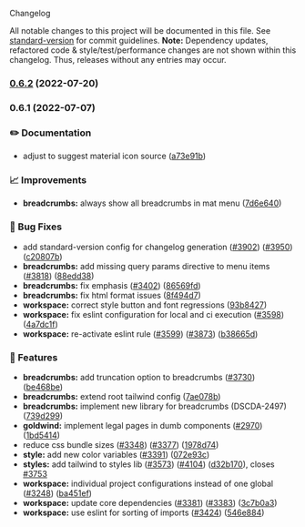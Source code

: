  Changelog

All notable changes to this project will be documented in this file. See [standard-version](https://github.com/conventional-changelog/standard-version) for commit guidelines.
**Note:** Dependency updates, refactored code & style/test/performance changes are not shown within this changelog. Thus, releases without any entries may occur.

### [0.6.2](https://github.com/Schaeffler-Group/frontend-schaeffler/compare/breadcrumbs-v0.6.1...breadcrumbs-v0.6.2) (2022-07-20)

### 0.6.1 (2022-07-07)


### ✏️ Documentation

* adjust to suggest material icon source ([a73e91b](https://github.com/Schaeffler-Group/frontend-schaeffler/commit/a73e91b89002ba7f7768461b1fae6713cc88a30a))


### 📈 Improvements

* **breadcrumbs:** always show all breadcrumbs in mat menu ([7d6e640](https://github.com/Schaeffler-Group/frontend-schaeffler/commit/7d6e640d219cb59e7f59ee09d9599ea1d3d0117a))


### 🐛 Bug Fixes

* add standard-version config for changelog generation ([#3902](https://github.com/Schaeffler-Group/frontend-schaeffler/issues/3902)) ([#3950](https://github.com/Schaeffler-Group/frontend-schaeffler/issues/3950)) ([c20807b](https://github.com/Schaeffler-Group/frontend-schaeffler/commit/c20807bfbdace3a554876ba7f5b9f1be10453c72))
* **breadcrumbs:** add missing query params directive to menu items ([#3818](https://github.com/Schaeffler-Group/frontend-schaeffler/issues/3818)) ([88edd38](https://github.com/Schaeffler-Group/frontend-schaeffler/commit/88edd382178b6f4a0011df9761022139ea004e46))
* **breadcrumbs:** fix emphasis ([#3402](https://github.com/Schaeffler-Group/frontend-schaeffler/issues/3402)) ([86569fd](https://github.com/Schaeffler-Group/frontend-schaeffler/commit/86569fdb4777e9f90c557280aac62eb047e592fd))
* **breadcrumbs:** fix html format issues ([8f494d7](https://github.com/Schaeffler-Group/frontend-schaeffler/commit/8f494d76cf51e4c5f4ef5766767285fbf42a6c5c))
* **workspace:** correct style button and font regressions ([93b8427](https://github.com/Schaeffler-Group/frontend-schaeffler/commit/93b8427b40554a19024ea30d765c546965d2f0e9))
* **workspace:** fix eslint configuration for local and ci execution ([#3598](https://github.com/Schaeffler-Group/frontend-schaeffler/issues/3598)) ([4a7dc1f](https://github.com/Schaeffler-Group/frontend-schaeffler/commit/4a7dc1fe79d94b6d8ddfa7cf2644e3bbc11a3e80))
* **workspace:** re-activate eslint rule ([#3599](https://github.com/Schaeffler-Group/frontend-schaeffler/issues/3599)) ([#3873](https://github.com/Schaeffler-Group/frontend-schaeffler/issues/3873)) ([b38665d](https://github.com/Schaeffler-Group/frontend-schaeffler/commit/b38665d76345a952f77da1ae28c7726397e8c010))


### 🎸 Features

* **breadcrumbs:** add truncation option to breadcrumbs ([#3730](https://github.com/Schaeffler-Group/frontend-schaeffler/issues/3730)) ([be468be](https://github.com/Schaeffler-Group/frontend-schaeffler/commit/be468be1ab788fb39b8633ab3bd03e4c030133bd))
* **breadcrumbs:** extend root tailwind config ([7ae078b](https://github.com/Schaeffler-Group/frontend-schaeffler/commit/7ae078bb044d7aca33424df6338be1e111604915))
* **breadcrumbs:** implement new library for breadcrumbs (DSCDA-2497) ([739d299](https://github.com/Schaeffler-Group/frontend-schaeffler/commit/739d2997880e6c3582352678dcbca29f35901c89))
* **goldwind:** implement legal pages in dumb components ([#2970](https://github.com/Schaeffler-Group/frontend-schaeffler/issues/2970)) ([1bd5414](https://github.com/Schaeffler-Group/frontend-schaeffler/commit/1bd5414be2437922e48038816d97e906d689e143))
* reduce css bundle sizes ([#3348](https://github.com/Schaeffler-Group/frontend-schaeffler/issues/3348)) ([#3377](https://github.com/Schaeffler-Group/frontend-schaeffler/issues/3377)) ([1978d74](https://github.com/Schaeffler-Group/frontend-schaeffler/commit/1978d745d959d521f060f51e98ab85a2390612bf))
* **style:** add new color variables ([#3391](https://github.com/Schaeffler-Group/frontend-schaeffler/issues/3391)) ([072e93c](https://github.com/Schaeffler-Group/frontend-schaeffler/commit/072e93cc90858f751717e10e383f87ab2d4c61f6))
* **styles:** add tailwind to styles lib ([#3573](https://github.com/Schaeffler-Group/frontend-schaeffler/issues/3573)) ([#4104](https://github.com/Schaeffler-Group/frontend-schaeffler/issues/4104)) ([d32b170](https://github.com/Schaeffler-Group/frontend-schaeffler/commit/d32b170c13de73f90b3a792d9f50f29cede37898)), closes [#3753](https://github.com/Schaeffler-Group/frontend-schaeffler/issues/3753)
* **workspace:** individual project configurations instead of one global ([#3248](https://github.com/Schaeffler-Group/frontend-schaeffler/issues/3248)) ([ba451ef](https://github.com/Schaeffler-Group/frontend-schaeffler/commit/ba451ef87c9c9cff99440b9739c9ebf4069a16dc))
* **workspace:** update core dependencies ([#3381](https://github.com/Schaeffler-Group/frontend-schaeffler/issues/3381)) ([#3383](https://github.com/Schaeffler-Group/frontend-schaeffler/issues/3383)) ([3c7b0a3](https://github.com/Schaeffler-Group/frontend-schaeffler/commit/3c7b0a37be3104fc216c3ee6506d5f8ce2cadb21))
* **workspace:** use eslint for sorting of imports ([#3424](https://github.com/Schaeffler-Group/frontend-schaeffler/issues/3424)) ([546e884](https://github.com/Schaeffler-Group/frontend-schaeffler/commit/546e8845a9250580ccdc982e3f5c1d818f8678bd))
